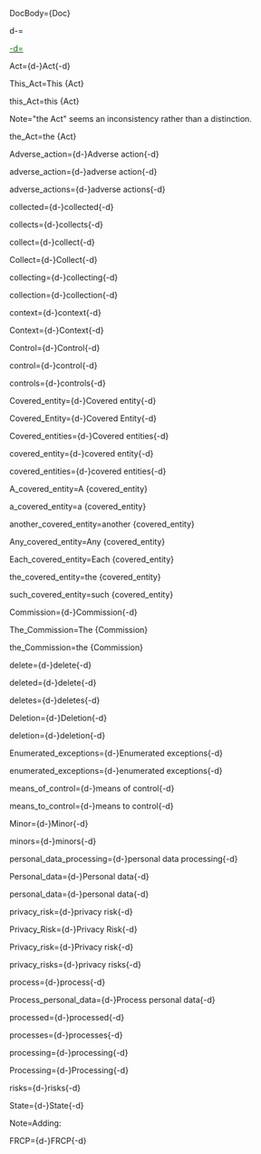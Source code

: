 DocBody=<!DOCTYPE html><html><title>{PageName}</title><style>ol {list-style-type: decimal;} ol ol {list-style-type: lower-alpha;} ol ol ol {list-style-type: decimal;} ol ol ol ol {list-style-type: upper-alpha;} ol ol ol ol ol {list-style-type: lower-roman;} ol ol ol ol ol ol {list-style-type: upper-roman;} ol ol ol ol ol ol ol {list-style-type: lower-alpha;}</style><body>{Doc}

d-=<a href="https://github.com/CommonAccord/Org/blob/master/Doc/{PageName}"><font color="green">

-d=</font></a>

Act={d-}Act{-d}

This_Act=This {Act}

this_Act=this {Act}

Note="the Act" seems an inconsistency rather than a distinction. 

the_Act=the {Act}

Adverse_action={d-}Adverse action{-d}

adverse_action={d-}adverse action{-d}

adverse_actions={d-}adverse actions{-d}

collected={d-}collected{-d}

collects={d-}collects{-d}

collect={d-}collect{-d}

Collect={d-}Collect{-d}

collecting={d-}collecting{-d}

collection={d-}collection{-d}

context={d-}context{-d}

Context={d-}Context{-d}

Control={d-}Control{-d}

control={d-}control{-d}

controls={d-}controls{-d}

Covered_entity={d-}Covered entity{-d}

Covered_Entity={d-}Covered Entity{-d}

Covered_entities={d-}Covered entities{-d}

covered_entity={d-}covered entity{-d}

covered_entities={d-}covered entities{-d}

A_covered_entity=A {covered_entity}

a_covered_entity=a {covered_entity}

another_covered_entity=another {covered_entity}

Any_covered_entity=Any {covered_entity}

Each_covered_entity=Each {covered_entity}

the_covered_entity=the {covered_entity}

such_covered_entity=such {covered_entity}

Commission={d-}Commission{-d}

The_Commission=The {Commission}

the_Commission=the {Commission}

delete={d-}delete{-d}

deleted={d-}delete{-d}

deletes={d-}deletes{-d}

Deletion={d-}Deletion{-d}

deletion={d-}deletion{-d}

Enumerated_exceptions={d-}Enumerated exceptions{-d}

enumerated_exceptions={d-}enumerated exceptions{-d}

means_of_control={d-}means of control{-d}

means_to_control={d-}means to control{-d}

Minor={d-}Minor{-d}

minors={d-}minors{-d}

personal_data_processing={d-}personal data processing{-d}

Personal_data={d-}Personal data{-d}

personal_data={d-}personal data{-d}

privacy_risk={d-}privacy risk{-d}

Privacy_Risk={d-}Privacy Risk{-d}

Privacy_risk={d-}Privacy risk{-d}

privacy_risks={d-}privacy risks{-d}

process={d-}process{-d}

Process_personal_data={d-}Process personal data{-d}

processed={d-}processed{-d}

processes={d-}processes{-d}

processing={d-}processing{-d}

Processing={d-}Processing{-d}

risks={d-}risks{-d}

State={d-}State{-d}

Note=Adding:

FRCP={d-}FRCP{-d}